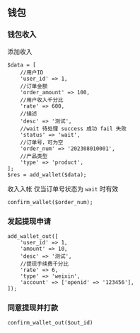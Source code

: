 ## 钱包


### 钱包收入

添加收入

~~~
$data = [
    //用户ID
    'user_id' => 1,
    //订单金额
    'order_amount' => 100,
    //用户收入千分比  
    'rate' => 600,
    //描述
    'desc' => '测试',
    //wait 待处理 success 成功 fail 失败
    'status' => 'wait',
    //订单号，可为空
    'order_num' => '202308010001',
    //产品类型
    'type' => 'product',
];
$res = add_wallet($data);
~~~


收入入帐
仅当订单号状态为 `wait` 时有效

~~~
confirm_wallet($order_num);
~~~

### 发起提现申请

~~~
add_wallet_out([
    'user_id' => 1,
    'amount' => 10,
    'desc' => '测试',
    //提现手续费千分比
    'rate' => 6,
    'type' => 'weixin',
    'account' => ['openid' => '123456'],
]);
~~~


### 同意提现并打款

~~~
confirm_wallet_out($out_id)
~~~